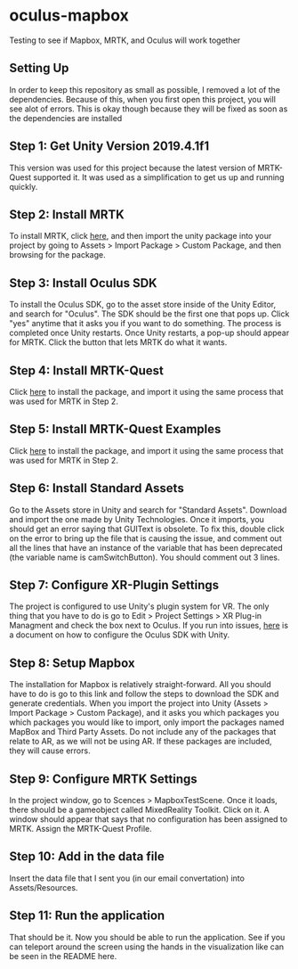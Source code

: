 # oculus-mapbox
Testing to see if Mapbox, MRTK, and Oculus will work together

## Setting Up
In order to keep this repository as small as possible, I removed a lot of the dependencies. Because of this,
when you first open this project, you will see alot of errors. This is okay though because they will be fixed
as soon as the dependencies are installed

## Step 1: Get Unity Version 2019.4.1f1
This version was used for this project because the latest version of MRTK-Quest supported it. It was used as
a simplification to get us up and running quickly.

## Step 2: Install MRTK
To install MRTK, click [here](https://github.com/microsoft/MixedRealityToolkit-Unity/releases/download/v2.4.0/Microsoft.MixedReality.Toolkit.Unity.Foundation.2.4.0.unitypackage),
and then import the unity package into your project by going to Assets > Import Package > Custom Package, and
then browsing for the package.

## Step 3: Install Oculus SDK
To install the Oculus SDK, go to the asset store inside of the Unity Editor, and search for "Oculus". The
SDK should be the first one that pops up. Click "yes" anytime that it asks you if you want to do something.
The process is completed once Unity restarts. Once Unity restarts, a pop-up should appear for MRTK. Click the
button that lets MRTK do what it wants.

## Step 4: Install MRTK-Quest
Click [here](https://github.com/provencher/MRTK-Quest/releases/download/v1.0.1/MRTK-Quest_v101_Core.unitypackage)
to install the package, and import it using the same process that was used for MRTK in Step 2.

## Step 5: Install MRTK-Quest Examples
Click [here](https://github.com/provencher/MRTK-Quest/releases/download/v1.0.1/MRTK-Quest_v101_Examples.unitypackage)
to install the package, and import it using the same process that was used for MRTK in Step 2.

## Step 6: Install Standard Assets
Go to the Assets store in Unity and search for "Standard Assets". Download and import the one made by Unity
Technologies. Once it imports, you should get an error saying that GUIText is obsolete. To fix this, double
click on the error to bring up the file that is causing the issue, and comment out all the lines that have an
instance of the variable that has been deprecated (the variable name is camSwitchButton). You should comment out 3
lines.

## Step 7: Configure XR-Plugin Settings
The project is configured to use Unity's plugin system for VR. The only thing that you have to do is go to Edit >
Project Settings > XR Plug-in Managment and check the box next to Oculus. If you run into issues,
[here](https://developer.oculus.com/documentation/unity/unity-conf-settings/) is a document on how to configure
the Oculus SDK with Unity.

## Step 8: Setup Mapbox
The installation for Mapbox is relatively straight-forward. All you should have to do is go to this link and follow
the steps to download the SDK and generate credentials. When you import the project into Unity (Assets > Import
Package > Custom Package), and it asks you which packages you which packages you would like to import, only import
the packages named MapBox and Third Party Assets. Do not include any of the packages that relate to AR, as we will not be
using AR. If these packages are included, they will cause errors.

## Step 9: Configure MRTK Settings
In the project window, go to Scences > MapboxTestScene. Once it loads, there should be a gameobject called MixedReality
Toolkit. Click on it. A window should appear that says that no configuration has been assigned to MRTK. Assign the
MRTK-Quest Profile.

## Step 10: Add in the data file
Insert the data file that I sent you (in our email convertation) into Assets/Resources.

## Step 11: Run the application
That should be it. Now you should be able to run the application. See if you can teleport around the screen using the
hands in the visualization like can be seen in the README here.
